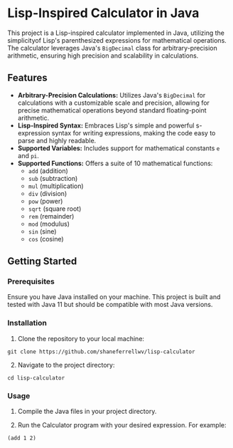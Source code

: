 # Lisp-Inspired Calculator in Java

This project is a Lisp-inspired calculator implemented in Java, utilizing the simplicityof Lisp's parenthesized expressions for mathematical operations. The calculator leverages Java's `BigDecimal` class for arbitrary-precision arithmetic, ensuring high precision and scalability in calculations.

## Features

- **Arbitrary-Precision Calculations:** Utilizes Java's `BigDecimal` for calculations with a customizable scale and precision, allowing for precise mathematical operations beyond standard floating-point arithmetic.
- **Lisp-Inspired Syntax:** Embraces Lisp's simple and powerful s-expression syntax for writing expressions, making the code easy to parse and highly readable.
- **Supported Variables:** Includes support for mathematical constants `e` and `pi`.
- **Supported Functions:** Offers a suite of 10 mathematical functions:
  - `add` (addition)
  - `sub` (subtraction)
  - `mul` (multiplication)
  - `div` (division)
  - `pow` (power)
  - `sqrt` (square root)
  - `rem` (remainder)
  - `mod` (modulus)
  - `sin` (sine)
  - `cos` (cosine)

## Getting Started

### Prerequisites

Ensure you have Java installed on your machine. This project is built and tested with Java 11 but should be compatible with most Java versions.

### Installation

1. Clone the repository to your local machine:

```
git clone https://github.com/shaneferrellwv/lisp-calculator
```
2. Navigate to the project directory:

```
cd lisp-calculator
```


### Usage

1. Compile the Java files in your project directory. 

2. Run the Calculator program with your desired expression. For example:

```
(add 1 2)
```


